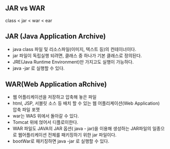 ## JAR vs WAR
class < jar < war < ear

## JAR (Java Application Archive)
- java class 파일 및 리소스파일(이미지, 텍스트 등)의 컨테이너이다.
- jar 파일이 독립실행 되려면, 클래스 중 하나가 기본 클래스로 정의된다.
- JRE(Java Runtime Environment)만 가지고도 실행이 가능하다.
- java -jar 로 실행할 수 있다.

## WAR(Web Application aRchive)
- 웹 어플리케이션을 저장하고 압축해 놓은 파일
- html, JSP, 서블릿 소스 등 배치 할 수 있는 웹 어플리케이션(Web Application) 압축 파일 포맷
- war는 WAS 위에서 돌아갈 수 있다.
- Tomcat 위에 얹어서 디플로이한다.
- WAR 파일도 JAVA의 JAR 옵션( java - jar)을 이용해 생성하는 JAR파일의 일종으로 웹어플리케이션 전체를 패키징하기 위한 jar 파일이다.
- bootWar로 패키징하면 java -jar 로 실행할 수 있다.
